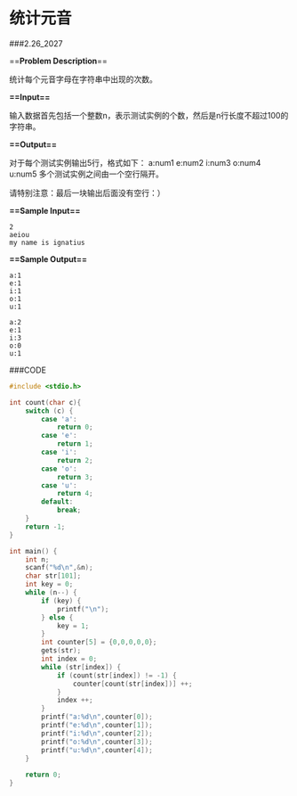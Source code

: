 # 统计元音

###2.26_2027

==**Problem Description**==

统计每个元音字母在字符串中出现的次数。

**==Input==**

输入数据首先包括一个整数n，表示测试实例的个数，然后是n行长度不超过100的字符串。

**==Output==**

对于每个测试实例输出5行，格式如下：
a:num1
e:num2
i:num3
o:num4
u:num5
多个测试实例之间由一个空行隔开。

请特别注意：最后一块输出后面没有空行：）

**==Sample Input==**

```
2
aeiou
my name is ignatius
```

**==Sample Output==**

```
a:1
e:1
i:1
o:1
u:1

a:2
e:1
i:3
o:0
u:1
```



###CODE

```c
#include <stdio.h>

int count(char c){
    switch (c) {
        case 'a':
            return 0;
        case 'e':
            return 1;
        case 'i':
            return 2;
        case 'o':
            return 3;
        case 'u':
            return 4;
        default:
            break;
    }
    return -1;
}

int main() {
    int n;
    scanf("%d\n",&n);
    char str[101];
    int key = 0;
    while (n--) {
        if (key) {
            printf("\n");
        } else {
            key = 1;
        }
        int counter[5] = {0,0,0,0,0};
        gets(str);
        int index = 0;
        while (str[index]) {
            if (count(str[index]) != -1) {
                counter[count(str[index])] ++;
            }
            index ++;
        }
        printf("a:%d\n",counter[0]);
        printf("e:%d\n",counter[1]);
        printf("i:%d\n",counter[2]);
        printf("o:%d\n",counter[3]);
        printf("u:%d\n",counter[4]);
    }
    
    return 0;
}
```

